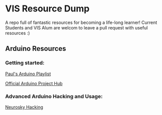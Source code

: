 # VIS Resource Dump
 A repo full of fantastic resources for becoming a life-long learner!
 Current Students and VIS Alum are welcom to leave a pull request with useful resources :)

## Arduino Resources

### Getting started:

[Paul's Arduino Playlist](https://www.youtube.com/playlist?list=PLGs0VKk2DiYw-L-RibttcvK-WBZm8WLEP)

[Official Arduino Project Hub](https://create.arduino.cc/projecthub)

### Advanced Arduino Hacking and Usage:

[Neurosky Hacking](https://create.arduino.cc/projecthub/sieuwe/3-amazing-brain-mind-control-projects-with-led-strips-95aee5?ref=search&ref_id=eeg&offset=5)
